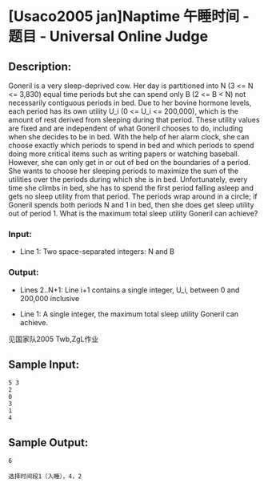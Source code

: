 # [Usaco2005 jan]Naptime 午睡时间 - 题目 - Universal Online Judge

## Description: 

Goneril is a very sleep-deprived cow. Her day is partitioned into N (3 <= N <= 3,830) equal time periods but she can spend only B (2 <= B < N) not necessarily contiguous periods in bed. Due to her bovine hormone levels, each period has its own utility U_i (0 <= U_i <= 200,000), which is the amount of rest derived from sleeping during that period. These utility values are fixed and are independent of what Goneril chooses to do, including when she decides to be in bed. With the help of her alarm clock, she can choose exactly which periods to spend in bed and which periods to spend doing more critical items such as writing papers or watching baseball. However, she can only get in or out of bed on the boundaries of a period. She wants to choose her sleeping periods to maximize the sum of the utilities over the periods during which she is in bed. Unfortunately, every time she climbs in bed, she has to spend the first period falling asleep and gets no sleep utility from that period. The periods wrap around in a circle; if Goneril spends both periods N and 1 in bed, then she does get sleep utility out of period 1. What is the maximum total sleep utility Goneril can achieve? 

### Input: 

* Line 1: Two space-separated integers: N and B

### Output: 

* Lines 2..N+1: Line i+1 contains a single integer, U_i, between 0 and 200,000 inclusive 

* Line 1: A single integer, the maximum total sleep utility Goneril can achieve. 



见国家队2005 Twb,ZgL作业


## Sample Input: 
```
5 3
2
0
3
1
4

```

## Sample Output: 
```
6

选择时间段1（入睡），4，2
```
